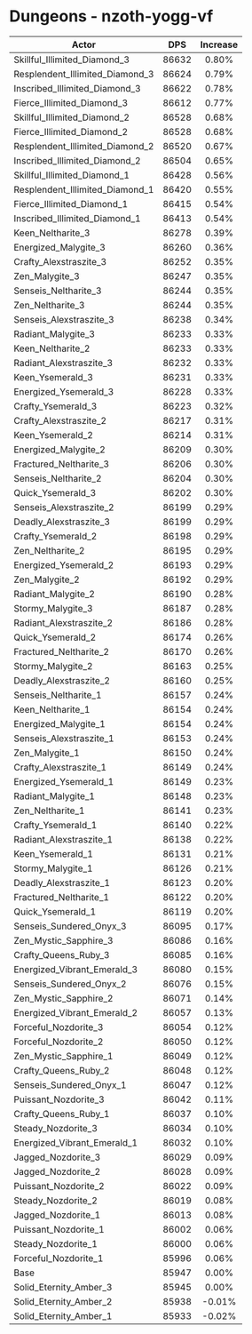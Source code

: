 # Dungeons - nzoth-yogg-vf
| Actor | DPS | Increase |
|---|:---:|:---:|
|Skillful_Illimited_Diamond_3|86632|0.80%|
|Resplendent_Illimited_Diamond_3|86624|0.79%|
|Inscribed_Illimited_Diamond_3|86622|0.78%|
|Fierce_Illimited_Diamond_3|86612|0.77%|
|Skillful_Illimited_Diamond_2|86528|0.68%|
|Fierce_Illimited_Diamond_2|86528|0.68%|
|Resplendent_Illimited_Diamond_2|86520|0.67%|
|Inscribed_Illimited_Diamond_2|86504|0.65%|
|Skillful_Illimited_Diamond_1|86428|0.56%|
|Resplendent_Illimited_Diamond_1|86420|0.55%|
|Fierce_Illimited_Diamond_1|86415|0.54%|
|Inscribed_Illimited_Diamond_1|86413|0.54%|
|Keen_Neltharite_3|86278|0.39%|
|Energized_Malygite_3|86260|0.36%|
|Crafty_Alexstraszite_3|86252|0.35%|
|Zen_Malygite_3|86247|0.35%|
|Senseis_Neltharite_3|86244|0.35%|
|Zen_Neltharite_3|86244|0.35%|
|Senseis_Alexstraszite_3|86238|0.34%|
|Radiant_Malygite_3|86233|0.33%|
|Keen_Neltharite_2|86233|0.33%|
|Radiant_Alexstraszite_3|86232|0.33%|
|Keen_Ysemerald_3|86231|0.33%|
|Energized_Ysemerald_3|86228|0.33%|
|Crafty_Ysemerald_3|86223|0.32%|
|Crafty_Alexstraszite_2|86217|0.31%|
|Keen_Ysemerald_2|86214|0.31%|
|Energized_Malygite_2|86209|0.30%|
|Fractured_Neltharite_3|86206|0.30%|
|Senseis_Neltharite_2|86204|0.30%|
|Quick_Ysemerald_3|86202|0.30%|
|Senseis_Alexstraszite_2|86199|0.29%|
|Deadly_Alexstraszite_3|86199|0.29%|
|Crafty_Ysemerald_2|86198|0.29%|
|Zen_Neltharite_2|86195|0.29%|
|Energized_Ysemerald_2|86193|0.29%|
|Zen_Malygite_2|86192|0.29%|
|Radiant_Malygite_2|86190|0.28%|
|Stormy_Malygite_3|86187|0.28%|
|Radiant_Alexstraszite_2|86186|0.28%|
|Quick_Ysemerald_2|86174|0.26%|
|Fractured_Neltharite_2|86170|0.26%|
|Stormy_Malygite_2|86163|0.25%|
|Deadly_Alexstraszite_2|86160|0.25%|
|Senseis_Neltharite_1|86157|0.24%|
|Keen_Neltharite_1|86154|0.24%|
|Energized_Malygite_1|86154|0.24%|
|Senseis_Alexstraszite_1|86153|0.24%|
|Zen_Malygite_1|86150|0.24%|
|Crafty_Alexstraszite_1|86149|0.24%|
|Energized_Ysemerald_1|86149|0.23%|
|Radiant_Malygite_1|86148|0.23%|
|Zen_Neltharite_1|86141|0.23%|
|Crafty_Ysemerald_1|86140|0.22%|
|Radiant_Alexstraszite_1|86138|0.22%|
|Keen_Ysemerald_1|86131|0.21%|
|Stormy_Malygite_1|86126|0.21%|
|Deadly_Alexstraszite_1|86123|0.20%|
|Fractured_Neltharite_1|86122|0.20%|
|Quick_Ysemerald_1|86119|0.20%|
|Senseis_Sundered_Onyx_3|86095|0.17%|
|Zen_Mystic_Sapphire_3|86086|0.16%|
|Crafty_Queens_Ruby_3|86085|0.16%|
|Energized_Vibrant_Emerald_3|86080|0.15%|
|Senseis_Sundered_Onyx_2|86076|0.15%|
|Zen_Mystic_Sapphire_2|86071|0.14%|
|Energized_Vibrant_Emerald_2|86057|0.13%|
|Forceful_Nozdorite_3|86054|0.12%|
|Forceful_Nozdorite_2|86050|0.12%|
|Zen_Mystic_Sapphire_1|86049|0.12%|
|Crafty_Queens_Ruby_2|86048|0.12%|
|Senseis_Sundered_Onyx_1|86047|0.12%|
|Puissant_Nozdorite_3|86042|0.11%|
|Crafty_Queens_Ruby_1|86037|0.10%|
|Steady_Nozdorite_3|86034|0.10%|
|Energized_Vibrant_Emerald_1|86032|0.10%|
|Jagged_Nozdorite_3|86029|0.09%|
|Jagged_Nozdorite_2|86028|0.09%|
|Puissant_Nozdorite_2|86022|0.09%|
|Steady_Nozdorite_2|86019|0.08%|
|Jagged_Nozdorite_1|86013|0.08%|
|Puissant_Nozdorite_1|86002|0.06%|
|Steady_Nozdorite_1|86000|0.06%|
|Forceful_Nozdorite_1|85996|0.06%|
|Base|85947|0.00%|
|Solid_Eternity_Amber_3|85945|0.00%|
|Solid_Eternity_Amber_2|85938|-0.01%|
|Solid_Eternity_Amber_1|85933|-0.02%|
